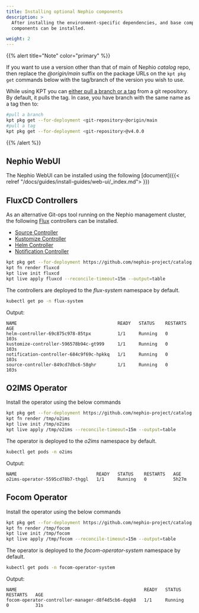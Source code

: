 ```yaml
---
title: Installing optional Nephio components
description: >
  After installing the environment-specific dependencies, and base components, the following optional Nephio 
  components can be installed. 

weight: 2
---
```


{{% alert title="Note" color="primary" %}}

If you want to use a version other than that of main of Nephio *catalog* repo, then replace the *@origin/main*
suffix on the package URLs on the `kpt pkg get` commands below with the tag/branch of the version you wish to use.

While using KPT you can [either pull a branch or a tag](https://kpt.dev/book/03-packages/01-getting-a-package) from a
git repository. By default, it pulls the tag. In case, you have branch with the same name as a tag then to:

```bash
#pull a branch 
kpt pkg get --for-deployment <git-repository>@origin/main
#pull a tag
kpt pkg get --for-deployment <git-repository>@v4.0.0
```

{{% /alert %}}

## Nephio WebUI

The Nephio WebUI can be installed using the following
[document]({{< relref "/docs/guides/install-guides/web-ui/_index.md"> }})


## FluxCD Controllers

As an alternative Git-ops tool running on the Nephio management cluster, 
the following [Flux](https://fluxcd.io/flux/) controllers can be installed.
* [Source Controller](https://fluxcd.io/flux/components/source/)
* [Kustomize Controller](https://fluxcd.io/flux/components/kustomize/)
* [Helm Controller](https://fluxcd.io/flux/components/helm/)
* [Notification Controller](https://fluxcd.io/flux/components/notification/)

```bash
kpt pkg get --for-deployment https://github.com/nephio-project/catalog.git/nephio/optional/fluxcd@origin/main
kpt fn render fluxcd
kpt live init fluxcd
kpt live apply fluxcd --reconcile-timeout=15m --output=table
```

The controllers are deployed to the *flux-system* namespace by default.

```bash
kubectl get po -n flux-system
```
Output:
```
NAME                                      READY   STATUS    RESTARTS   AGE
helm-controller-69c875c978-85tpx          1/1     Running   0          103s
kustomize-controller-596578b94c-gt999     1/1     Running   0          103s
notification-controller-684c9f69c-hpkkq   1/1     Running   0          103s
source-controller-849cd7dbc6-58ghr        1/1     Running   0          103s
```

## O2IMS Operator

Install the operator using the below commands
```bash
kpt pkg get --for-deployment https://github.com/nephio-project/catalog.git/nephio/optional/o2ims@origin/main /tmp/o2ims
kpt fn render /tmp/o2ims
kpt live init /tmp/o2ims
kpt live apply /tmp/o2ims --reconcile-timeout=15m --output=table
```

The operator is deployed to the *o2ims* namespace by default.

```bash
kubectl get pods -n o2ims
```
Output:
```
NAME                              READY   STATUS    RESTARTS   AGE
o2ims-operator-5595cd78b7-thggl   1/1     Running   0          5h27m
```

## Focom Operator

Install the operator using the below commands
```bash
kpt pkg get --for-deployment https://github.com/nephio-project/catalog.git/nephio/optional/focom-operator@origin/main /tmp/focom
kpt fn render /tmp/focom
kpt live init /tmp/focom
kpt live apply /tmp/focom --reconcile-timeout=15m --output=table
```

The operator is deployed to the *focom-operator-system* namespace by default.

```bash
kubectl get pods -n focom-operator-system
```
Output:
```
NAME                                                READY   STATUS    RESTARTS   AGE
focom-operator-controller-manager-d8f4d5cb6-dqqk8   1/1     Running   0          31s
```
